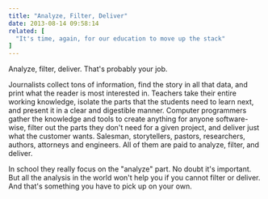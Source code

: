 ```yaml
---
title: "Analyze, Filter, Deliver"
date: 2013-08-14 09:58:14
related: [
  "It's time, again, for our education to move up the stack"
]
---
```


Analyze, filter, deliver. That's probably your job.

Journalists collect tons of information, find the story in all that data, and print what the reader is most interested in. Teachers take their entire working knowledge, isolate the parts that the students need to learn next, and present it in a clear and digestible manner. Computer programmers gather the knowledge and tools to create anything for anyone software-wise, filter out the parts they don't need for a given project, and deliver just what the customer wants. Salesman, storytellers, pastors, researchers, authors, attorneys and engineers. All of them are paid to analyze, filter, and deliver.

In school they really focus on the "analyze" part. No doubt it's important. But all the analysis in the world won't help you if you cannot filter or deliver. And that's something you have to pick up on your own.
